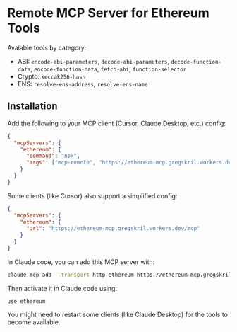# Remote MCP Server for Ethereum Tools

Avaiable tools by category:

- ABI: `encode-abi-parameters`, `decode-abi-parameters`, `decode-function-data`, `encode-function-data`, `fetch-abi`, `function-selector`
- Crypto: `keccak256-hash`
- ENS: `resolve-ens-address`, `resolve-ens-name`

## Installation

Add the following to your MCP client (Cursor, Claude Desktop, etc.) config:

```json
{
  "mcpServers": {
    "ethereum": {
      "command": "npx",
      "args": ["mcp-remote", "https://ethereum-mcp.gregskril.workers.dev/mcp"]
    }
  }
}
```

Some clients (like Cursor) also support a simplified config:

```json
{
  "mcpServers": {
    "ethereum": {
      "url": "https://ethereum-mcp.gregskril.workers.dev/mcp"
    }
  }
}
```

In Claude code, you can add this MCP server with:

```bash
claude mcp add --transport http ethereum https://ethereum-mcp.gregskril.workers.dev/mcp
```

Then activate it in Claude code using:

`use ethereum`

You might need to restart some clients (like Claude Desktop) for the tools to become available.

